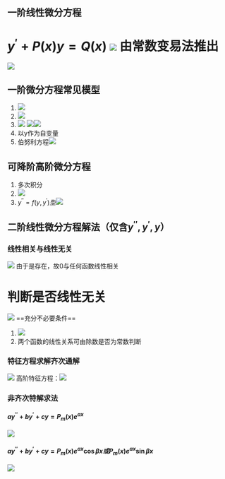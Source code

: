 

## 一阶线性微分方程
$y^{'}+P(x)y=Q(x)$
![](images/2022-12-13-09-55-29.png)
由常数变易法推出
=
![](images/2022-12-13-09-56-46.png)

## 一阶微分方程常见模型
1. ![](images/2022-12-13-09-51-21.png)
2. ![](images/2022-12-13-09-51-33.png)
3. ![](images/2022-12-13-09-52-09.png)
   ![](images/2022-12-13-09-52-35.png)![](images/2022-12-13-09-52-50.png)
4. 以y作为自变量
5. 伯努利方程![](images/2022-12-13-09-59-12.png)
   
## 可降阶高阶微分方程
1. 多次积分
2. ![](images/2022-12-13-10-00-11.png)
3. $y^{''}=f(y,y^{'})型$![](images/2022-12-13-10-01-03.png)

## 二阶线性微分方程解法（仅含$y^{''},y^{'},y$）
### 线性相关与线性无关
![](images/2022-12-13-10-07-50.png)
由于是存在，故0与任何函数线性相关

判断是否线性无关
=
![](images/2022-12-13-10-08-45.png)
==充分不必要条件==
1. ![](images/2022-12-13-10-10-06.png)
2. 两个函数的线性关系可由除数是否为常数判断
### 特征方程求解齐次通解
   ![](images/2022-12-13-10-03-24.png)
高阶特征方程：![](images/2022-12-13-10-04-21.png)
### 非齐次特解求法
#### $ay^{''}+by^{'}+cy=P_{m}(x)e^{ax}$
![](images/2022-12-13-10-15-54.png)
#### $ay^{''}+by^{'}+cy=P_{m}(x)e^{ax}\cos \beta x或P_{m}(x)e^{ax}\sin \beta x$
![](images/2022-12-13-10-22-59.png)